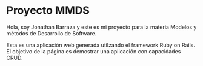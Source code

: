 # Proyecto MMDS

Hola, soy Jonathan Barraza y este es mi proyecto para la materia Modelos y métodos de Desarrollo de Software.

Esta es una aplicación web generada utilzando el framework Ruby on Rails.
El objetivo de la página es demostrar una aplicación con capacidades CRUD.

